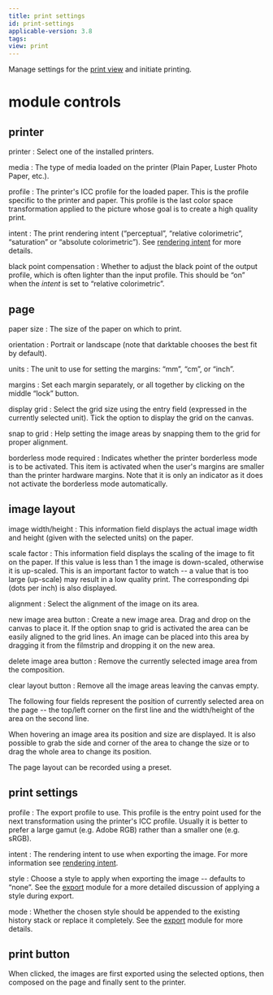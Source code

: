 ```yaml
---
title: print settings
id: print-settings
applicable-version: 3.8
tags:
view: print
---
```


Manage settings for the [print view](../../../print/_index.md) and initiate printing.

# module controls

## printer

printer
: Select one of the installed printers.

media
: The type of media loaded on the printer (Plain Paper, Luster Photo Paper, etc.).

profile
: The printer's ICC profile for the loaded paper. This is the profile specific to the printer and paper. This profile is the last color space transformation applied to the picture whose goal is to create a high quality print.

intent
: The print rendering intent (“perceptual”, “relative colorimetric”, “saturation” or “absolute colorimetric”). See [rendering intent](../../../special-topics/color-management/rendering-intent.md) for more details.

black point compensation
: Whether to adjust the black point of the output profile, which is often lighter than the input profile. This should be “on” when the _intent_ is set to “relative colorimetric”.

## page

paper size
: The size of the paper on which to print.

orientation
: Portrait or landscape (note that darktable chooses the best fit by default).

units
: The unit to use for setting the margins: “mm”, “cm”, or “inch”.

margins
: Set each margin separately, or all together by clicking on the middle “lock” button.

display grid
: Select the grid size using the entry field (expressed in the currently selected unit). Tick the option to display the grid on the canvas.

snap to grid
: Help setting the image areas by snapping them to the grid for proper alignment.

borderless mode required
: Indicates whether the printer borderless mode is to be activated. This item is activated when the user's margins are smaller than the printer hardware margins. Note that it is only an indicator as it does not activate the borderless mode automatically.

## image layout

image width/height
: This information field displays the actual image width and height (given with the selected units) on the paper.

scale factor
: This information field displays the scaling of the image to fit on the paper. If this value is less than 1 the image is down-scaled, otherwise it is up-scaled. This is an important factor to watch -- a value that is too large (up-scale) may result in a low quality print. The corresponding dpi (dots per inch) is also displayed.

alignment
: Select the alignment of the image on its area.

new image area button
: Create a new image area. Drag and drop on the canvas to place it. If the option snap to grid is activated the area can be easily aligned to the grid lines. An image can be placed into this area by dragging it from the filmstrip and dropping it on the new area.

delete image area button
: Remove the currently selected image area from the composition.

clear layout button
: Remove all the image areas leaving the canvas empty.

The following four fields represent the position of currently selected area on the page -- the top/left corner on the first line and the width/height of the area on the second line.

When hovering an image area its position and size are displayed. It is also possible to grab the side and corner of the area to change the size or to drag the whole area to change its position.

The page layout can be recorded using a preset.

## print settings

profile
: The export profile to use. This profile is the entry point used for the next transformation using the printer's ICC profile. Usually it is better to prefer a large gamut (e.g. Adobe RGB) rather than a smaller one (e.g. sRGB).

intent
: The rendering intent to use when exporting the image. For more information see [rendering intent](../../../special-topics/color-management/rendering-intent.md).

style
: Choose a style to apply when exporting the image -- defaults to “none”. See the [export](../shared/export.md) module for a more detailed discussion of applying a style during export.

mode
: Whether the chosen style should be appended to the existing history stack or replace it completely. See the [export](../shared/export.md) module for more details.

## print button

When clicked, the images are first exported using the selected options, then composed on the page and finally sent to the printer.

